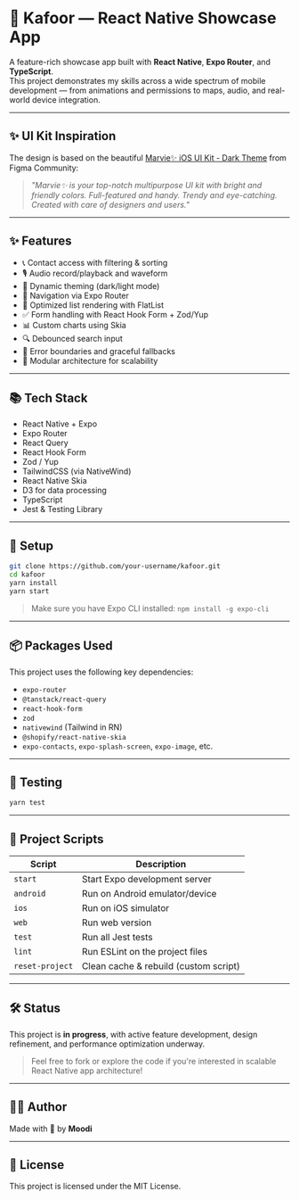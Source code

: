 # 📱 Kafoor — React Native Showcase App

A feature-rich showcase app built with **React Native**, **Expo Router**, and **TypeScript**.  
This project demonstrates my skills across a wide spectrum of mobile development — from animations and permissions to maps, audio, and real-world device integration.

---

## ✨ UI Kit Inspiration

The design is based on the beautiful [Marvie✨ iOS UI Kit - Dark Theme](https://www.figma.com/community/file/827876058453173134) from Figma Community:

> _"Marvie✨ is your top-notch multipurpose UI kit with bright and friendly colors. Full-featured and handy. Trendy and eye-catching. Created with care of designers and users."_

---

## ✨ Features

- 📞 Contact access with filtering & sorting
- 🎙️ Audio record/playback and waveform
- 🎨 Dynamic theming (dark/light mode)
- 🧭 Navigation via Expo Router
- 🚀 Optimized list rendering with FlatList
- ✅ Form handling with React Hook Form + Zod/Yup
- 📊 Custom charts using Skia
- 🔍 Debounced search input
- 🎯 Error boundaries and graceful fallbacks
- 🔌 Modular architecture for scalability

---

## 📚 Tech Stack

- React Native + Expo
- Expo Router
- React Query
- React Hook Form
- Zod / Yup
- TailwindCSS (via NativeWind)
- React Native Skia
- D3 for data processing
- TypeScript
- Jest & Testing Library

---

## 🔧 Setup

```bash
git clone https://github.com/your-username/kafoor.git
cd kafoor
yarn install
yarn start
```

> Make sure you have Expo CLI installed: `npm install -g expo-cli`

---

## 📦 Packages Used

This project uses the following key dependencies:

- `expo-router`
- `@tanstack/react-query`
- `react-hook-form`
- `zod`
- `nativewind` (Tailwind in RN)
- `@shopify/react-native-skia`
- `expo-contacts`, `expo-splash-screen`, `expo-image`, etc.

---

## 🧪 Testing

```bash
yarn test
```

---

## 📁 Project Scripts

| Script          | Description                           |
| --------------- | ------------------------------------- |
| `start`         | Start Expo development server         |
| `android`       | Run on Android emulator/device        |
| `ios`           | Run on iOS simulator                  |
| `web`           | Run web version                       |
| `test`          | Run all Jest tests                    |
| `lint`          | Run ESLint on the project files       |
| `reset-project` | Clean cache & rebuild (custom script) |

---

## 🛠️ Status

This project is **in progress**, with active feature development, design refinement, and performance optimization underway.

> Feel free to fork or explore the code if you're interested in scalable React Native app architecture!

---

## 🧑‍💻 Author

Made with 💙 by **Moodi**

---

## 📜 License

This project is licensed under the MIT License.

